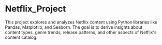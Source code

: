 # Netflix_Project
This project explores and analyzes Netflix content using Python libraries like Pandas, Matplotlib, and Seaborn. The goal is to derive insights about content types, genre trends, release patterns, and other aspects of Netflix's content catalog.
